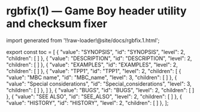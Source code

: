 # rgbfix(1) — Game Boy header utility and checksum fixer

import generated from '!!raw-loader!@site/docs/rgbfix.1.html';

<div class="manual-text" dangerouslySetInnerHTML={{ __html: generated }} />

export const toc = [
{
	"value": "SYNOPSIS",
	"id": "SYNOPSIS",
	"level": 2,
	"children": [
	]
},
{
	"value": "DESCRIPTION",
	"id": "DESCRIPTION",
	"level": 2,
	"children": [
	]
},
{
	"value": "EXAMPLES",
	"id": "EXAMPLES",
	"level": 2,
	"children": [
	]
},
{
	"value": "TPP1",
	"id": "TPP1",
	"level": 2,
	"children": [
{
	"value": "MBC name",
	"id": "MBC_name",
	"level": 3,
	"children": [
	]
},
{
	"value": "Special considerations",
	"id": "Special_considerations",
	"level": 3,
	"children": [
	]
},
	]
},
{
	"value": "BUGS",
	"id": "BUGS",
	"level": 2,
	"children": [
	]
},
{
	"value": "SEE ALSO",
	"id": "SEE_ALSO",
	"level": 2,
	"children": [
	]
},
{
	"value": "HISTORY",
	"id": "HISTORY",
	"level": 2,
	"children": [
	]
},
];
